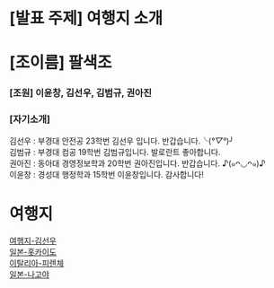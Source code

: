 # [발표 주제] 여행지 소개

# [조이름] 팔색조

### [조원] 이윤창, 김선우, 김범규, 권아진


    
### [자기소개]
김선우 : 부경대 안전공 23학번 김선우 입니다. 반갑습니다.╰(*°▽°*)╯  
김범규 : 부경대 컴공 19학번 김범규입니다. 발로란트 좋아합니다.  
권아진 : 동아대 경영정보학과 20학번 권아진입니다. 반갑습니다. ♪(๑ᴖ◡ᴖ๑)♪  
이윤창 : 경성대 행정학과 15학번 이윤창입니다. 감사합니다!

여행지
===
[여행지-김선우](김선우/여행지.md)  
[일본-홋카이도](김범규/hokkaido.md)  
[이탈리아-피렌체](권아진/place.md)  
[일본-나고야](이윤창/NAGOYA.MD)
